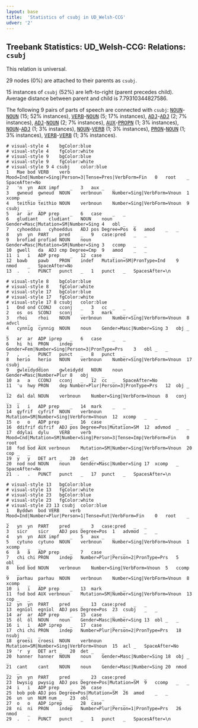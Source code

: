 ```yaml
---
layout: base
title:  'Statistics of csubj in UD_Welsh-CCG'
udver: '2'
---
```


## Treebank Statistics: UD_Welsh-CCG: Relations: `csubj`

This relation is universal.

29 nodes (0%) are attached to their parents as `csubj`.

15 instances of `csubj` (52%) are left-to-right (parent precedes child).
Average distance between parent and child is 7.79310344827586.

The following 9 pairs of parts of speech are connected with `csubj`: <tt><a href="cy_ccg-pos-NOUN.html">NOUN</a></tt>-<tt><a href="cy_ccg-pos-NOUN.html">NOUN</a></tt> (15; 52% instances), <tt><a href="cy_ccg-pos-VERB.html">VERB</a></tt>-<tt><a href="cy_ccg-pos-NOUN.html">NOUN</a></tt> (5; 17% instances), <tt><a href="cy_ccg-pos-ADJ.html">ADJ</a></tt>-<tt><a href="cy_ccg-pos-ADJ.html">ADJ</a></tt> (2; 7% instances), <tt><a href="cy_ccg-pos-ADJ.html">ADJ</a></tt>-<tt><a href="cy_ccg-pos-NOUN.html">NOUN</a></tt> (2; 7% instances), <tt><a href="cy_ccg-pos-AUX.html">AUX</a></tt>-<tt><a href="cy_ccg-pos-PROPN.html">PROPN</a></tt> (1; 3% instances), <tt><a href="cy_ccg-pos-NOUN.html">NOUN</a></tt>-<tt><a href="cy_ccg-pos-ADJ.html">ADJ</a></tt> (1; 3% instances), <tt><a href="cy_ccg-pos-NOUN.html">NOUN</a></tt>-<tt><a href="cy_ccg-pos-VERB.html">VERB</a></tt> (1; 3% instances), <tt><a href="cy_ccg-pos-PRON.html">PRON</a></tt>-<tt><a href="cy_ccg-pos-NOUN.html">NOUN</a></tt> (1; 3% instances), <tt><a href="cy_ccg-pos-VERB.html">VERB</a></tt>-<tt><a href="cy_ccg-pos-VERB.html">VERB</a></tt> (1; 3% instances).


~~~ conllu
# visual-style 4	bgColor:blue
# visual-style 4	fgColor:white
# visual-style 9	bgColor:blue
# visual-style 9	fgColor:white
# visual-style 9 4 csubj	color:blue
1	Mae	bod	VERB	verb	Mood=Ind|Number=Sing|Person=3|Tense=Pres|VerbForm=Fin	0	root	_	SpaceAfter=No
2	'n	yn	AUX	impf	_	3	aux	_	_
3	gwneud	gwneud	NOUN	verbnoun	Number=Sing|VerbForm=Vnoun	1	xcomp	_	_
4	teithio	teithio	NOUN	verbnoun	Number=Sing|VerbForm=Vnoun	9	csubj	_	_
5	ar	ar	ADP	prep	_	6	case	_	_
6	gludiant	cludiant	NOUN	noun	Gender=Masc|Mutation=SM|Number=Sing	4	obl	_	_
7	cyhoeddus	cyhoeddus	ADJ	pos	Degree=Pos	6	amod	_	_
8	yn	yn	PART	pred	_	9	case:pred	_	_
9	brofiad	profiad	NOUN	noun	Gender=Masc|Mutation=SM|Number=Sing	3	ccomp	_	_
10	gwell	da	ADJ	cmp	Degree=Cmp	9	amod	_	_
11	i	i	ADP	prep	_	12	case	_	_
12	bawb	pawb	PRON	indef	Mutation=SM|PronType=Ind	9	nmod	_	SpaceAfter=No
13	.	.	PUNCT	punct	_	1	punct	_	SpacesAfter=\n

~~~


~~~ conllu
# visual-style 8	bgColor:blue
# visual-style 8	fgColor:white
# visual-style 17	bgColor:blue
# visual-style 17	fgColor:white
# visual-style 17 8 csubj	color:blue
1	Ond	ond	CCONJ	cconj	_	3	cc	_	_
2	os	os	SCONJ	sconj	_	3	mark	_	_
3	rhoi	rhoi	NOUN	verbnoun	Number=Sing|VerbForm=Vnoun	8	advcl	_	_
4	cynnig	cynnig	NOUN	noun	Gender=Masc|Number=Sing	3	obj	_	_
5	ar	ar	ADP	iprep	_	6	case	_	_
6	hi	hi	PRON	indep	Gender=Fem|Number=Sing|Person=3|PronType=Prs	3	obl	_	_
7	,	,	PUNCT	punct	_	8	punct	_	_
8	herio	herio	NOUN	verbnoun	Number=Sing|VerbForm=Vnoun	17	csubj	_	_
9	gwleidyddion	gwleidydd	NOUN	noun	Gender=Masc|Number=Plur	8	obj	_	_
10	a	a	CCONJ	cconj	_	12	cc	_	SpaceAfter=No
11	'u	hwy	PRON	dep	Number=Plur|Person=3|PronType=Prs	12	obj	_	_
12	dal	dal	NOUN	verbnoun	Number=Sing|VerbForm=Vnoun	8	conj	_	_
13	i	i	ADP	prep	_	14	mark	_	_
14	gyfrif	cyfrif	NOUN	verbnoun	Mutation=SM|Number=Sing|VerbForm=Vnoun	12	xcomp	_	_
15	o	o	ADP	prep	_	16	case	_	_
16	ddifrif	difrif	ADJ	pos	Degree=Pos|Mutation=SM	12	advmod	_	_
17	ddylai	dylu	VERB	verb	Mood=Cnd|Mutation=SM|Number=Sing|Person=3|Tense=Imp|VerbForm=Fin	0	root	_	_
18	fod	bod	AUX	verbnoun	Mutation=SM|Number=Sing|VerbForm=Vnoun	20	cop	_	_
19	y	y	DET	art	_	20	det	_	_
20	nod	nod	NOUN	noun	Gender=Masc|Number=Sing	17	xcomp	_	SpaceAfter=No
21	.	.	PUNCT	punct	_	17	punct	_	SpacesAfter=\n

~~~


~~~ conllu
# visual-style 13	bgColor:blue
# visual-style 13	fgColor:white
# visual-style 23	bgColor:blue
# visual-style 23	fgColor:white
# visual-style 23 13 csubj	color:blue
1	Byddwn	bod	VERB	verb	Mood=Ind|Number=Plur|Person=1|Tense=Fut|VerbForm=Fin	0	root	_	_
2	yn	yn	PART	pred	_	3	case:pred	_	_
3	sicr	sicr	ADJ	pos	Degree=Pos	1	advmod	_	_
4	yn	yn	AUX	impf	_	5	aux	_	_
5	cytuno	cytuno	NOUN	verbnoun	Number=Sing|VerbForm=Vnoun	1	xcomp	_	_
6	â	â	ADP	prep	_	7	case	_	_
7	chi	chi	PRON	indep	Number=Plur|Person=2|PronType=Prs	5	obl	_	_
8	bod	bod	NOUN	verbnoun	Number=Sing|VerbForm=Vnoun	5	ccomp	_	_
9	parhau	parhau	NOUN	verbnoun	Number=Sing|VerbForm=Vnoun	8	xcomp	_	_
10	i	i	ADP	prep	_	13	mark	_	_
11	fod	bod	AUX	verbnoun	Mutation=SM|Number=Sing|VerbForm=Vnoun	13	cop	_	_
12	yn	yn	PART	pred	_	13	case:pred	_	_
13	egnïol	egnïol	ADJ	pos	Degree=Pos	23	csubj	_	_
14	ar	ar	ADP	prep	_	15	case	_	_
15	ôl	ôl	NOUN	noun	Gender=Masc|Number=Sing	13	obl	_	_
16	i	i	ADP	iprep	_	17	case	_	_
17	chi	chi	PRON	indep	Number=Plur|Person=2|PronType=Prs	18	nsubj	_	_
18	groesi	croesi	NOUN	verbnoun	Mutation=SM|Number=Sing|VerbForm=Vnoun	15	acl	_	SpaceAfter=No
19	'r	y	DET	art	_	20	det	_	_
20	hanner	hanner	NOUN	noun	Gender=Masc|Number=Sing	18	obj	_	_
21	cant	cant	NOUN	noun	Gender=Masc|Number=Sing	20	nmod	_	_
22	yn	yn	PART	pred	_	23	case:pred	_	_
23	bwysig	pwysig	ADJ	pos	Degree=Pos|Mutation=SM	9	ccomp	_	_
24	i	i	ADP	prep	_	26	case	_	_
25	bob	pob	ADJ	pos	Degree=Pos|Mutation=SM	26	amod	_	_
26	un	un	NUM	num	_	23	obl	_	_
27	o	o	ADP	iprep	_	28	case	_	_
28	ni	ni	PRON	indep	Number=Plur|Person=1|PronType=Prs	26	nmod	_	_
29	.	.	PUNCT	punct	_	1	punct	_	SpacesAfter=\n

~~~


